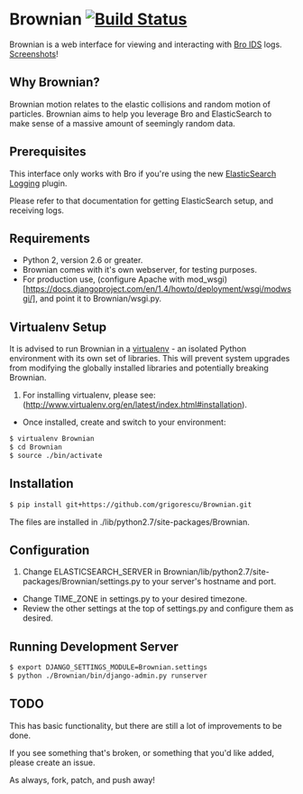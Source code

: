 Brownian [![Build Status](https://secure.travis-ci.org/grigorescu/Brownian.png)](http://travis-ci.org/grigorescu/Brownian)
================================

Brownian is a web interface for viewing and interacting with [Bro IDS](http://bro-ids.org/) logs. [Screenshots](http://imgur.com/a/vfhCf)!

Why Brownian?
-------------

Brownian motion relates to the elastic collisions and random motion of particles. Brownian aims to help you leverage Bro and ElasticSearch to make sense of a massive amount of seemingly random data.

Prerequisites
-------------

This interface only works with Bro if you're using the new [ElasticSearch Logging](http://git.bro-ids.org/bro.git/blob/refs/heads/topic/seth/elasticsearch:/doc/logging-elasticsearch.rst) plugin.

Please refer to that documentation for getting ElasticSearch setup, and receiving logs.

Requirements
------------

* Python 2, version 2.6 or greater.
* Brownian comes with it's own webserver, for testing purposes.
* For production use, (configure Apache with mod_wsgi)[https://docs.djangoproject.com/en/1.4/howto/deployment/wsgi/modwsgi/], and point it to Brownian/wsgi.py.

Virtualenv Setup
----------------

It is advised to run Brownian in a [virtualenv](http://www.virtualenv.org/en/latest/index.html) - an isolated Python environment with its own set of libraries.
This will prevent system upgrades from modifying the globally installed libraries and potentially breaking Brownian.

1. For installing virtualenv, please see: (http://www.virtualenv.org/en/latest/index.html#installation).
+ Once installed, create and switch to your environment:

```bash
$ virtualenv Brownian
$ cd Brownian
$ source ./bin/activate
```

Installation
------------

```bash
$ pip install git+https://github.com/grigorescu/Brownian.git
```

The files are installed in ./lib/python2.7/site-packages/Brownian.

Configuration
-------------

1. Change ELASTICSEARCH_SERVER in Brownian/lib/python2.7/site-packages/Brownian/settings.py to your server's hostname and port.
+ Change TIME_ZONE in settings.py to your desired timezone.
+ Review the other settings at the top of settings.py and configure them as desired.

Running Development Server
--------------------------
```bash
$ export DJANGO_SETTINGS_MODULE=Brownian.settings
$ python ./Brownian/bin/django-admin.py runserver
```

TODO
----

This has basic functionality, but there are still a lot of improvements to be done.

If you see something that's broken, or something that you'd like added, please create an issue.

As always, fork, patch, and push away!


